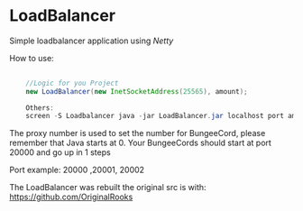# LoadBalancer
Simple loadbalancer application using *Netty*

How to use:

```java
    
    //Logic for you Project
    new LoadBalancer(new InetSocketAddress(25565), amount);

    Others:
    screen -S Loadbalancer java -jar LoadBalancer.jar localhost port amount

````

The proxy number is used to set the number for BungeeCord, please remember that Java starts at 0.
Your BungeeCords should start at port 20000 and go up in 1 steps

Port example:
20000 ,20001, 20002

The LoadBalancer was rebuilt the original src is with: https://github.com/OriginalRooks
